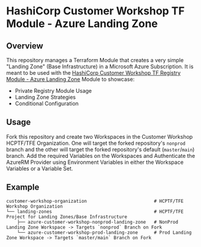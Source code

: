 # HashiCorp Customer Workshop TF Module - Azure Landing Zone

## Overview

This repository manages a Terraform Module that creates a very simple "Landing Zone" (Base Infrastructure) in a Microsoft Azure Subscription. It is meant to be used with the [HashiCorp Customer Workshop TF Registry Module - Azure Landing Zone](https://github.com/leefowlercu/hashicorp-workshop-tf-registry-module-azure-landing-zone) Module to showcase:

- Private Registry Module Usage
- Landing Zone Strategies
- Conditional Configuration

## Usage

Fork this repository and create two Workspaces in the Customer Workshop HCPTF/TFE Organization. One will target the forked repository's `nonprod` branch and the other will target the forked repository's default (`master`/`main`) branch. Add the required Variables on the Workspaces and Authenticate the AzureRM Provider using Environment Variables in either the Workspace Variables or a Variable Set.


## Example

```
customer-workshop-organization                         # HCPTF/TFE Workshop Organization 
└── landing-zones                                      # HCPTF/TFE Project for Landing Zones/Base Infrastructure
    ├── azure-customer-workshop-nonprod-landing-zone   # NonProd Landing Zone Workspace -> Targets `nonprod` Branch on Fork
    └── azure-customer-workshop-prod-landing-zone      # Prod Landing Zone Workspace -> Targets `master/main` Branch on Fork
```
